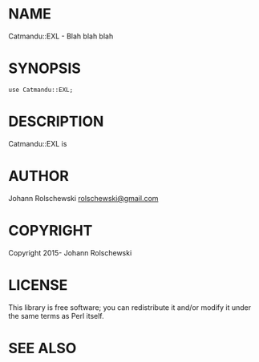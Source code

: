 # NAME

Catmandu::EXL - Blah blah blah

# SYNOPSIS

    use Catmandu::EXL;

# DESCRIPTION

Catmandu::EXL is

# AUTHOR

Johann Rolschewski <rolschewski@gmail.com>

# COPYRIGHT

Copyright 2015- Johann Rolschewski

# LICENSE

This library is free software; you can redistribute it and/or modify
it under the same terms as Perl itself.

# SEE ALSO
